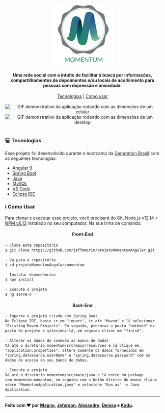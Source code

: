 <div align = center>
    <img src = "./momentum/src/assets/logo900px900px_1_original.png" alt = "Logo" width ="200px" height="200px">
</div>

<h4 align = center>Uma rede social com o intuito de facilitar à busca por informações, compartilhamentos de depoimentos e/ou locais de acolhimento para pessoas com depressão e ansiedade.
</h4>

<div align = center>
    <a href = "#computer-tecnologias">Tecnologias</a> | <a href= "#information_source-como-usar">Como usar</a>
</div>
<br>

<div align= center>

<img src = "./momentum/src/assets/mobile.gif" alt = "GIF demonstrativo da aplicação rodando com as dimensões de um celular">
<br>

<img src = "./momentum/src/assets/desktop.gif" alt = "GIF demonstrativo da aplicação rodando com as dimensões de um desktop">
</div>
<br>

### :computer: Tecnologias

Esse projeto foi desenvolvido durante o bootcamp da <a href = "https://brazil.generation.org">Generation Brasil</a> com as seguintes tecnologias:

- <a href = "https://cli.angular.io">Angular 9</a>
- <a href = "https://spring.io/projects/spring-boot">Spring Boot</a>
- <a href = "https://www.oracle.com/java/technologies/javase-downloads.html">Java</a>
- <a href = "https://www.mysql.com">MySQL</a>
- <a href = "https://code.visualstudio.com">VS Code</a>
- <a href = "http://www.eclipse.org/downloads/">Eclipse IDE</a>


### :information_source: Como Usar

Para clonar e executar esse projeto, você precisará do <a href = "https://git-scm.com">Git</a>, <a href = "https://git-scm.com">Node.js v12.14</a> + <a href = "https://www.npmjs.com">NPM v6.13</a> instalado no seu computador. Na sua linha de comando:

<h4 align = center>Front-End</h4>

~~~
- Clone este repositório
$ git clone https://github.com/jeffamorim/projetoMomentumAngular.git

- Vá para o repositório
$ cd projetoMomentumAngular/momentum

- Instalar dependências
$ npm install

- Execute o projeto
$ ng serve-o
~~~

<h4 align = center>Back-End</h4>

~~~
- Importe o projeto criado com Spring Boot
No Eclipse IDE, basta ir em "import", ir até "Maven" e lá selecionar "Existing Maven Projects". Em seguida, procurar a pasta "backend" na pasta do projeto e seleciona-lá, em seguida clicar em "finish".

- Alterar os dados de conexão ao banco de dados
Vá até o diretório momentum/src/main/resources e lá clique em "application.properties", altere somente os dados fornecidos em "spring.datasource.userName" e "spring.datasource.password" com os dados de acesso ao seu banco de dados.

- Execute o projeto
Vá até o diretório momentum/src/main/java e lá entre no package com.momentum.momentum, em seguida com o botão direito do mouse clique sobre "MomentumApplication.java" e selecione "Run as" -> Java Application.
~~~

---

#### Feito com :heart: por <a href = "https://www.linkedin.com/in/magnoneves/">Magno</a>, <a href = "https://www.linkedin.com/in/amorimjeferson/">Jeferson</a>, <a href = "https://www.linkedin.com/in/alexandre-marcopoulos/">Alexandre</a>, <a href = "https://www.linkedin.com/in/denise-pereira-santos/">Denise</a> e <a href = "https://www.linkedin.com/in/kadu-henrique-furtado-274a9593/">Kadu</a>.
